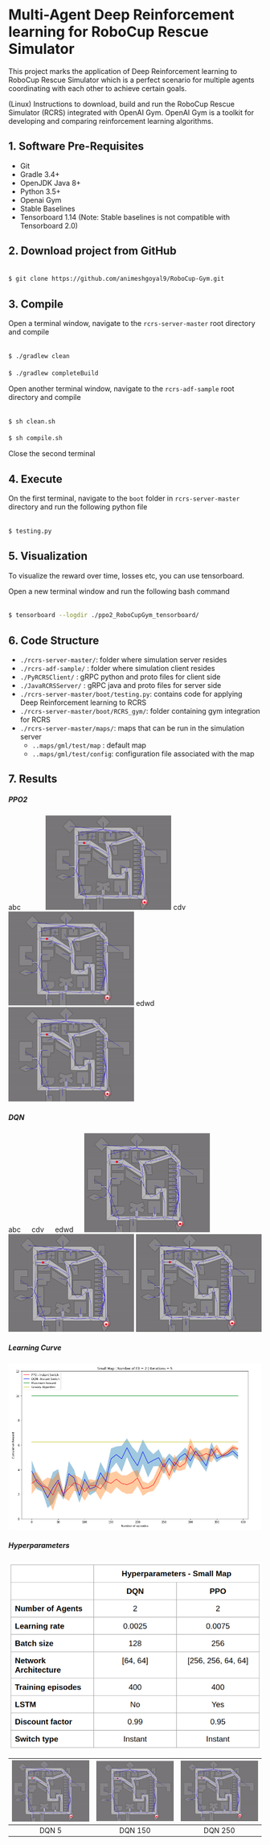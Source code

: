 # Multi-Agent Deep Reinforcement learning for RoboCup Rescue Simulator

This project marks the application of Deep Reinforcement learning to RoboCup Rescue Simulator which is a perfect scenario for multiple agents coordinating with each other to achieve certain goals. 


(Linux) Instructions to download, build and run the RoboCup Rescue Simulator (RCRS) integrated with OpenAI Gym. OpenAI Gym is a toolkit for developing and comparing reinforcement learning algorithms.

## 1. Software Pre-Requisites

* Git
* Gradle 3.4+
* OpenJDK Java 8+
* Python 3.5+
* Openai Gym
* Stable Baselines
* Tensorboard 1.14 (Note: Stable baselines is not compatible with Tensorboard 2.0) 

## 2. Download project from GitHub

```bash

$ git clone https://github.com/animeshgoyal9/RoboCup-Gym.git

``` 

## 3. Compile

Open a terminal window, navigate to the `rcrs-server-master` root directory and compile 

```bash 

$ ./gradlew clean

$ ./gradlew completeBuild

```

Open another terminal window, navigate to the `rcrs-adf-sample` root directory and compile 

```bash 

$ sh clean.sh

$ sh compile.sh

```

Close the second terminal

## 4. Execute

On the first terminal, navigate to the `boot` folder in  `rcrs-server-master` directory and run the following python file 

```bash

$ testing.py

``` 

## 5. Visualization

To visualize the reward over time, losses etc, you can use tensorboard. 

Open a new terminal window and run the following bash command

```bash

$ tensorboard --logdir ./ppo2_RoboCupGym_tensorboard/

``` 

## 6. Code Structure

- `./rcrs-server-master/`: folder where simulation server resides
- `./rcrs-adf-sample/`   : folder where simulation client resides
- `./PyRCRSClient/`      : gRPC python and proto files for client side 
- `./JavaRCRSServer/`          : gRPC java and proto files for server side
- `./rcrs-server-master/boot/testing.py`: contains code for applying Deep Reinforcement learning to RCRS
- `./rcrs-server-master/boot/RCRS_gym/`: folder containing gym integration for RCRS
- `./rcrs-server-master/maps/`: maps that can be run in the simulation server
   - `..maps/gml/test/map` : default map 
   - `..maps/gml/test/config`: configuration file associated with the map

## 7. Results 

##### PPO2


<p float="left">
   abc &emsp;&emsp;&emsp;  <img src="/GIFs/NoTrained.gif" width = "250"/>
   cdv &emsp; &emsp; &emsp;  <img src="/GIFs/PartiallyTrained.gif" width = "250px" />
   edwd &emsp; &emsp; &emsp;  <img src="/GIFs/FullyTrained.gif" width="250px" />
</p> 

##### DQN

<p float="left">
   abc &emsp; cdv &emsp; edwd &emsp;
   <img src="/GIFs/DQN_Episode 5.gif" width = "250" /> 
   <img src="/GIFs/DQN_Episode 150.gif" width = "250px" />
   <img src="/GIFs/DQN_Episode 250.gif" width="250px" />
</p>

##### Learning Curve

<img src="/Graphs/LearningCurve_SmallMap.png" />

##### Hyperparameters

<img src="/Graphs/Hyperparameters.png" />

| <img src="/GIFs/DQN_Episode 5.gif" width = "250" />   | <img src="/GIFs/DQN_Episode 150.gif" width = "250px" /> | <img src="/GIFs/DQN_Episode 250.gif" width="250px" /> |
|:---:|:---:|:---:|
| DQN 5 | DQN 150 | DQN 250 |
